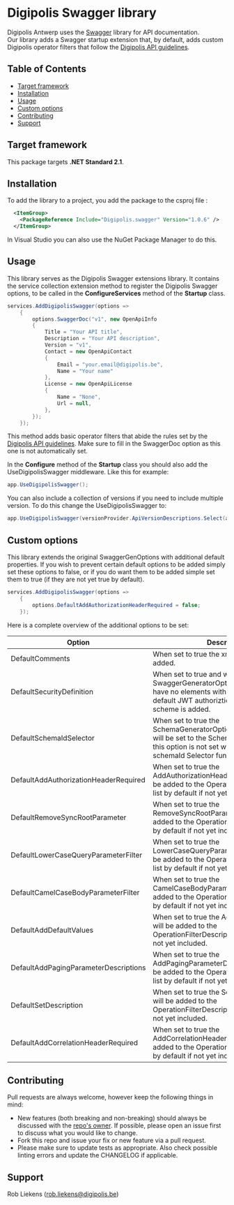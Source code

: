 # Digipolis Swagger library

Digipolis Antwerp uses the [Swagger](https://swagger.io) library for API documentation.  
Our library adds a Swagger startup extension that, by default, adds custom Digipolis operator filters that follow the [Digipolis API guidelines](https://acpaas-api.digipolis.be#/).

## Table of Contents

<!-- START doctoc generated TOC please keep comment here to allow auto update -->
<!-- DON'T EDIT THIS SECTION, INSTEAD RE-RUN doctoc TO UPDATE -->


- [Target framework](#target-framework)
- [Installation](#installation)
- [Usage](#usage)
- [Custom options](#custom-options)
- [Contributing](#contributing)
- [Support](#support)

<!-- END doctoc generated TOC please keep comment here to allow auto update -->

## Target framework

This package targets **.NET Standard 2.1**.

## Installation

To add the library to a project, you add the package to the csproj file :

```xml
  <ItemGroup>
    <PackageReference Include="Digipolis.swagger" Version="1.0.6" />
  </ItemGroup>
```

In Visual Studio you can also use the NuGet Package Manager to do this.

## Usage

This library serves as the Digipolis Swagger extensions library. It contains the service collection extension method to register the 
Digipolis Swagger options, to be called in the **ConfigureServices** method of the **Startup** class.

```csharp  
services.AddDigipolisSwagger(options =>
    {
        options.SwaggerDoc("v1", new OpenApiInfo
        {
            Title = "Your API title",
            Description = "Your API description",
            Version = "v1",
            Contact = new OpenApiContact
            {
                Email = "your.email@digipolis.be",
                Name = "Your name"
            },
            License = new OpenApiLicense
            {
                Name = "None",
                Url = null,
            },
        });
    });
```

This method adds basic operator filters that abide the rules set by the [Digipolis API guidelines](https://acpaas-api.digipolis.be#/).
Make sure to fill in the SwaggerDoc option as this one is not automatically set.

In the **Configure** method of the **Startup** class you should also add the UseDigipolisSwagger middleware. Like this for example:
```csharp  
app.UseDigipolisSwagger();
```

You can also include a collection of versions if you need to include multiple version. To do this change the UseDigipolisSwagger to:

```csharp  
app.UseDigipolisSwagger(versionProvider.ApiVersionDescriptions.Select(a => a.GroupName));
```

## Custom options

This library extends the original SwaggerGenOptions with additional default properties. If you wish to prevent certain default options to be added simply set these options to false, or if you do want them to be added simple set them to true (if they are not yet true by default).

```csharp  
services.AddDigipolisSwagger(options =>
    {
        options.DefaultAddAuthorizationHeaderRequired = false;
    });
```

Here is a complete overview of the additional options to be set:

| Option                                | Description                                                  | Default |
| ------------------------------------- | ------------------------------------------------------------ | ------- |
| DefaultComments                       | When set to true the xml documents will be added.            | true    |
| DefaultSecurityDefinition             | When set to true and when the SwaggerGeneratorOptions.SecuritySchemes have no elements with key 'Bearer' then the default JWT authoriztion header security scheme is added. | true    |
| DefaultSchemaIdSelector               | When set to true the SchemaGeneratorOptions.SchemaIdSelector will be set to the SchemaIdSelector when this option is not set with a different schemaId Selector function | true    |
| DefaultAddAuthorizationHeaderRequired | When set to true the AddAuthorizationHeaderRequired class will be added to the OperationFilterDescriptors list by default if not yet included. | true    |
| DefaultRemoveSyncRootParameter        | When set to true the RemoveSyncRootParameter class will be added to the OperationFilterDescriptors list by default if not yet included. | true    |
| DefaultLowerCaseQueryParameterFilter  | When set to true the LowerCaseQueryParameterFilter class will be added to the OperationFilterDescriptors list by default if not yet included. | true    |
| DefaultCamelCaseBodyParameterFilter   | When set to true the CamelCaseBodyParameterFilter class will be added to the OperationFilterDescriptors list by default if not yet included. | true    |
| DefaultAddDefaultValues               | When set to true the AddDefaultValues class will be added to the OperationFilterDescriptors list by default if not yet included. | true    |
| DefaultAddPagingParameterDescriptions | When set to true the AddPagingParameterDescriptions class will be added to the OperationFilterDescriptors list by default if not yet included. | true    |
| DefaultSetDescription                 | When set to true the SetDescription class will be added to the OperationFilterDescriptors list by default if not yet included. | true    |
| DefaultAddCorrelationHeaderRequired   | When set to true the AddCorrelationHeaderRequired class will be added to the OperationFilterDescriptors list by default if not yet included | true    |


## Contributing

Pull requests are always welcome, however keep the following things in mind:

- New features (both breaking and non-breaking) should always be discussed with the [repo's owner](#support). If possible, please open an issue first to discuss what you would like to change.
- Fork this repo and issue your fix or new feature via a pull request.
- Please make sure to update tests as appropriate. Also check possible linting errors and update the CHANGELOG if applicable.

## Support

Rob Liekens (<rob.liekens@digipolis.be>)
